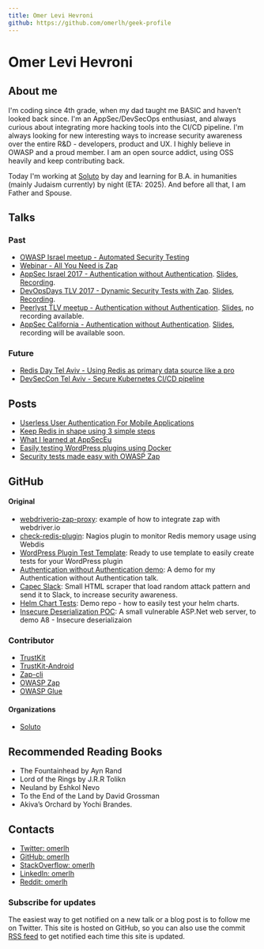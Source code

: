 ```yaml
---
title: Omer Levi Hevroni
github: https://github.com/omerlh/geek-profile
---
```


# Omer Levi Hevroni

## About me
I'm coding since 4th grade, when my dad taught me BASIC and haven’t looked back since. I'm an AppSec/DevSecOps enthusiast, and always curious about integrating more hacking tools into the CI/CD pipeline. I'm always looking for new interesting ways to increase security awareness over the entire R&D - developers, product and UX. I highly believe in OWASP and a proud member. I am an open source addict, using OSS heavily and keep contributing back. 

Today I'm working at [Soluto](https://www.solutotlv.com) by day and learning for B.A. in humanities (mainly Judaism currently) by night (ETA: 2025). And  before all that, I am Father and Spouse.

## Talks

### Past
- [OWASP Israel meetup - Automated Security Testing](https://www.slideshare.net/SolutoTLV/automated-security-testing-74232725)
- [Webinar - All You Need is Zap](https://www.youtube.com/watch?v=AQX84p9NhqY)
- [AppSec Israel 2017 - Authentication without Authentication](https://owaspappsecisrael2017.sched.com/event/CSDJ?iframe=no). [Slides](https://www.slideshare.net/SolutoTLV/app-sec-il), [Recording](https://www.youtube.com/watch?v=EOB6WiDXADo&t=40s).
- [DevOpsDays TLV 2017 - Dynamic Security Tests with Zap](https://www.devopsdays.org/events/2017-tel-aviv/program/yshay-yaacobi). [Slides](https://www.slideshare.net/SolutoTLV/all-you-need-is-zap-slide-share-81919046), [Recording](https://www.youtube.com/watch?v=-xWqdxOK-Ao&t=50s).
- [Peerlyst TLV meetup - Authentication without Authentication](https://www.meetup.com/PeerlystTelAviv/events/244892165/?rv=ea1&_af=event&_af_eid=244892165&https=on). [Slides](https://www.slideshare.net/SolutoTLV/authentication-without-authentication-peerlyst-meetuo), no recording available.
- [AppSec California - Authentication without Authentication](https://appseccalifornia2018.sched.com/event/CuR0/authentication-without-authentication). [Slides](https://www.slideshare.net/SolutoTLV/authentication-without-authentication-appsec-california), recording will be available soon.

### Future
- [Redis Day Tel Aviv - Using Redis as primary data source like a pro](https://www.eventbrite.com/e/redis-day-tlv-2018-registration-41778371233)
- [DevSecCon Tel Aviv - Secure Kubernetes CI/CD pipeline](https://www.devseccon.com/tel-aviv-2018/session/secure-pipeline-weve-built-secure-kubernetes-ci-cd-pipeline/)

## Posts
- [Userless User Authentication For Mobile Applications](https://blog.solutotlv.com/userless-mobile-authentication/?utm_source=omerlh)
- [Keep Redis in shape using 3 simple steps](https://blog.solutotlv.com/keep-redis-shape-3-simple-steps/?utm_source=omerlh)
- [What I learned at AppSecEu](https://blog.solutotlv.com/my-thoughts-appseceurope/?utm_source=omerlh)
- [Easily testing WordPress plugins using Docker](https://blog.solutotlv.com/testing-wordpress-plugins-easy/?utm_source=omerlh)
- [Security tests made easy with OWASP Zap](https://blog.solutotlv.com/dynamic-security-testing-made-easy/?utm_source=omerlh)

## GitHub

#### Original
- [webdriverio-zap-proxy](https://github.com/Soluto/webdriverio-zap-proxy): example of how to integrate zap with webdriver.io
- [check-redis-plugin](https://github.com/Soluto/check-redis-plugin): Nagios plugin to monitor Redis memory usage using Webdis
- [WordPress Plugin Test Template](https://github.com/Soluto/wordpress-plugin-tests-template): Ready to use template to easily create tests for your WordPress plugin
- [Authentication without Authentication demo](https://github.com/Soluto/authentication-without-authentication-demo): A demo for my Authentication without Authentication talk.
- [Capec Slack](https://github.com/omerlh/capec-slack): Small HTML scraper that load random attack pattern and send it to Slack, to increase security awareness.
- [Helm Chart Tests](https://github.com/omerlh/helm-chart-tests-demo): Demo repo - how to easily test your helm charts.
- [Insecure Deserialization POC](https://github.com/omerlh/insecure-deserialisation-net-poc): A small vulnerable ASP.Net web server, to demo A8 - Insecure deserializaion

### Contributor
 - [TrustKit](https://github.com/datatheorem/TrustKit)
 - [TrustKit-Android](https://github.com/datatheorem/TrustKit-Android)
 - [Zap-cli](https://github.com/Grunny/zap-cli/graphs)
 - [OWASP Zap](https://github.com/zaproxy/zaproxy)
 - [OWASP Glue](https://github.com/OWASP/glue)

#### Organizations
- [Soluto](https://github.com/soluto)

## Recommended Reading Books
- The Fountainhead by Ayn Rand
- Lord of the Rings by J.R.R Tolikn
- Neuland by Eshkol Nevo
- To the End of the Land by David Grossman
- Akiva’s Orchard by Yochi Brandes.

## Contacts
- [Twitter: omerlh](https://twitter.com/omerlh)
- [GitHub: omerlh](https://github.com/omerlh)
- [StackOverflow: omerlh](https://stackoverflow.com/users/4792970/omer-levi-hevroni)
- [LinkedIn: omerlh](https://www.linkedin.com/in/omerlh/)
- [Reddit: omerlh ](https://www.reddit.com/user/omerlh)

### Subscribe for updates
The easiest way to get notified on a new talk or a blog post is to follow me on Twitter. 
This site is hosted on GitHub, so you can also use the commit [RSS feed](https://github.com/omerlh/geek-profile/commits/master.atom) to get notified each time this site is updated.